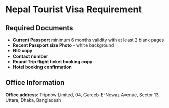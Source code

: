 # Nepal Tourist Visa Requirement

## Required Documents

- **Current Passport** minimum 6 months validity with at least 2 blank pages
- **Recent Passport size Photo** - white background
- **NID copy**
- **Contact number**
- **Round Trip flight ticket booking copy**
- **Hotel booking confirmation**

## Office Information

**Office address**: Tripnow Limited, 04, Gareeb-E-Newaz Avenue, Sector 13, Uttara, Dhaka, Bangladesh